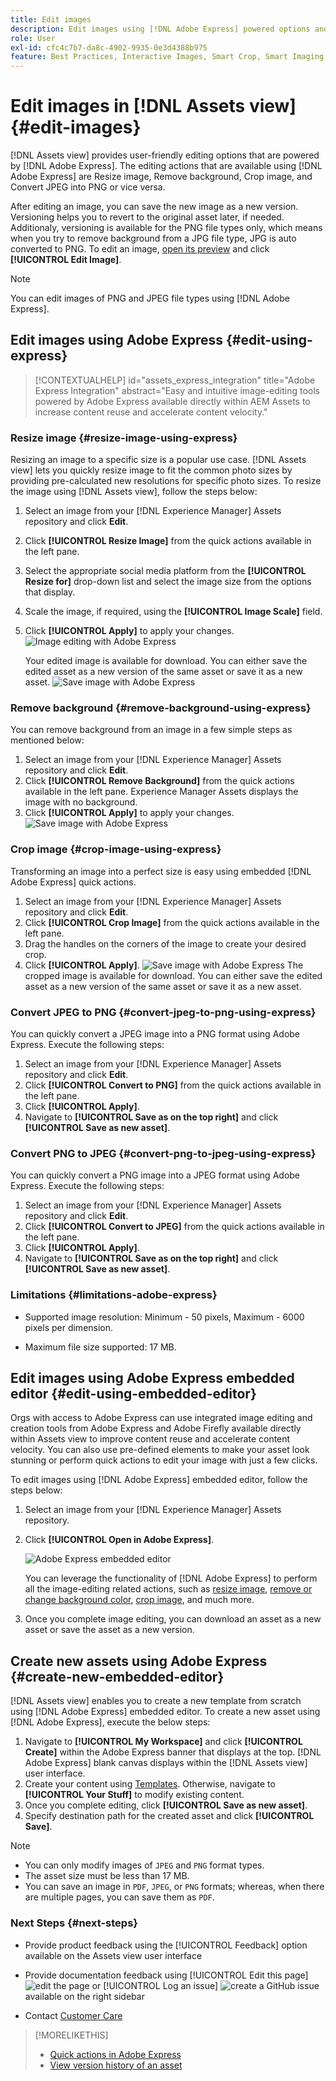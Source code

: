 ```yaml
---
title: Edit images
description: Edit images using [!DNL Adobe Express] powered options and save updated images as versions.
role: User
exl-id: cfc4c7b7-da8c-4902-9935-0e3d4388b975
feature: Best Practices, Interactive Images, Smart Crop, Smart Imaging
---
```

# Edit images in [!DNL Assets view] {#edit-images}

[!DNL Assets view] provides user-friendly editing options that are powered by [!DNL Adobe Express]. The editing actions that are available using [!DNL Adobe Express] are Resize image, Remove background, Crop image, and Convert JPEG into PNG or vice versa.

After editing an image, you can save the new image as a new version. Versioning helps you to revert to the original asset later, if needed. Additionaly, versioning is available for the PNG file types only, which means when you try to remove background from a JPG file type, JPG is auto converted to PNG. To edit an image, [open its preview](navigate-assets-view.md) and click **[!UICONTROL Edit Image]**.

>[!NOTE]
>
>You can edit images of PNG and JPEG file types using [!DNL Adobe Express].

<!--The editing actions that are available are Spot healing, Crop and straighten, Resize image, and Adjust image.-->

## Edit images using Adobe Express {#edit-using-express}

>[!CONTEXTUALHELP]
>id="assets_express_integration"
>title="Adobe Express Integration"
>abstract="Easy and intuitive image-editing tools powered by Adobe Express available directly within AEM Assets to increase content reuse and accelerate content velocity."

### Resize image {#resize-image-using-express}

Resizing an image to a specific size is a popular use case. [!DNL Assets view] lets you quickly resize image to fit the common photo sizes by providing pre-calculated new resolutions for specific photo sizes. To resize the image using [!DNL Assets view], follow the steps below: 

1. Select an image from your [!DNL Experience Manager] Assets repository and click **Edit**.
2. Click **[!UICONTROL Resize Image]** from the quick actions available in the left pane.
3. Select the appropriate social media platform from the **[!UICONTROL Resize for]** drop-down list and select the image size from the options that display. 
4. Scale the image, if required, using the **[!UICONTROL Image Scale]** field.
5. Click **[!UICONTROL Apply]** to apply your changes.
   ![Image editing with Adobe Express](assets/adobe-express-resize-image.png)

   Your edited image is available for download. You can either save the edited asset as a new version of the same asset or save it as a new asset.
   ![Save image with Adobe Express](assets/adobe-express-resize-save.png)

### Remove background {#remove-background-using-express}

You can remove background from an image in a few simple steps as mentioned below: 

1. Select an image from your [!DNL Experience Manager] Assets repository and click **Edit**.
2. Click **[!UICONTROL Remove Background]** from the quick actions available in the left pane. Experience Manager Assets displays the image with no background.
3. Click **[!UICONTROL Apply]** to apply your changes.
![Save image with Adobe Express](assets/adobe-express-remove-background.png)

### Crop image {#crop-image-using-express}

Transforming an image into a perfect size is easy using embedded [!DNL Adobe Express] quick actions.

1. Select an image from your [!DNL Experience Manager] Assets repository and click **Edit**.
2. Click **[!UICONTROL Crop Image]** from the quick actions available in the left pane.
3. Drag the handles on the corners of the image to create your desired crop.
4. Click **[!UICONTROL Apply]**.
   ![Save image with Adobe Express](assets/adobe-express-crop-image.png)
   The cropped image is available for download. You can either save the edited asset as a new version of the same asset or save it as a new asset.

### Convert JPEG to PNG {#convert-jpeg-to-png-using-express}

You can quickly convert a JPEG image into a PNG format using Adobe Express. Execute the following steps:

1. Select an image from your [!DNL Experience Manager] Assets repository and click **Edit**.
2. Click **[!UICONTROL Convert to PNG]** from the quick actions available in the left pane.
   <!--![Convert to PNG with Adobe Express](/help/using/assets/adobe-express-convert-image.png)-->
3. Click **[!UICONTROL Apply]**.
4. Navigate to **[!UICONTROL Save as on the top right]** and click **[!UICONTROL Save as new asset]**.

### Convert PNG to JPEG {#convert-png-to-jpeg-using-express}

You can quickly convert a PNG image into a JPEG format using Adobe Express. Execute the following steps:

1. Select an image from your [!DNL Experience Manager] Assets repository and click **Edit**.
2. Click **[!UICONTROL Convert to JPEG]** from the quick actions available in the left pane.
3. Click **[!UICONTROL Apply]**.
4. Navigate to **[!UICONTROL Save as on the top right]** and click **[!UICONTROL Save as new asset]**.

### Limitations {#limitations-adobe-express}

* Supported image resolution: Minimum - 50 pixels, Maximum - 6000 pixels per dimension.

* Maximum file size supported: 17 MB.

## Edit images using Adobe Express embedded editor {#edit-using-embedded-editor}

Orgs with access to Adobe Express can use integrated image editing and creation tools from Adobe Express and Adobe Firefly available directly within Assets view to improve content reuse and accelerate content velocity. You can also use pre-defined elements to make your asset look stunning or perform quick actions to edit your image with just a few clicks.

To edit images using [!DNL Adobe Express] embedded editor, follow the steps below:

1. Select an image from your [!DNL Experience Manager] Assets repository.
1. Click **[!UICONTROL Open in Adobe Express]**.

   ![Adobe Express embedded editor](assets/embedded-editor.png)

   You can leverage the functionality of [!DNL Adobe Express] to perform all the image-editing related actions, such as [resize image](https://helpx.adobe.com/in/express/using/resize-image.html), [remove or change background color](https://helpx.adobe.com/in/express/using/remove-background.html), [crop image](https://helpx.adobe.com/in/express/using/crop-image.html), and much more.

1. Once you complete image editing, you can download an asset as a new asset or save the asset as a new version. 

## Create new assets using Adobe Express {#create-new-embedded-editor}

[!DNL Assets view] enables you to create a new template from scratch using [!DNL Adobe Express] embedded editor. To create a new asset using [!DNL Adobe Express], execute the below steps:

1. Navigate to **[!UICONTROL My Workspace]** and click **[!UICONTROL Create]** within the Adobe Express banner that displays at the top. [!DNL Adobe Express] blank canvas displays within the [!DNL Assets view] user interface.
1. Create your content using [Templates](https://helpx.adobe.com/in/express/using/work-with-templates.html). Otherwise, navigate to **[!UICONTROL Your Stuff]** to modify existing content.
1. Once you complete editing, click **[!UICONTROL Save as new asset]**. 
1. Specify destination path for the created asset and click **[!UICONTROL Save]**.

>[!NOTE]
>
>* You can only modify images of `JPEG` and `PNG` format types.
>* The asset size must be less than 17 MB.
>* You can save an image in `PDF`, `JPEG`, or `PNG` formats; whereas, when there are multiple pages, you can save them as `PDF`.

<!--
## Edit images using [!DNL Adobe Photoshop Express] {#edit-using-photoshop-express}

<!--
After editing an image, you can save the new image as a new version. Versioning helps you to revert to the original asset later, if needed. To edit an image, [open its preview](navigate-assets-view.md#preview-assets) and click **[!UICONTROL Edit Image]** ![edit icon](assets/do-not-localize/edit-icon.png) from the rail on the right.

![Options to edit an image](assets/edit-image2.png)

*Figure: The options to edit images are powered by [!DNL Adobe Photoshop Express].*
-->
<!--
### Touch up images {#spot-heal-images-using-photoshop-express}

If there are minor spots or small objects on an image, you can edit and remove the spots using the spot healing feature provided by Adobe Photoshop.

The brush samples the retouched area and makes the repaired pixels blend seamlessly into the rest of the image. Use a brush size that is only slightly larger than the spot you want to fix.

![Spot healing edit option](assets/edit-spot-healing.png)

<!-- 
TBD: See if we should give backlinks to PS docs for these concepts.
For more information about how Spot Healing works in Photoshop, see [retouching and repairing photos](https://helpx.adobe.com/photoshop/using/retouching-repairing-images.html). 
-->
<!-- 
### Crop and straighten images {#crop-straighten-images-using-photoshop-express}

Using the crop and straighten option that you can do basic cropping, rotate image, flip it horizontally or vertically, and crop it to dimensions suitable for popular social media websites.

To save your edits, click **[!UICONTROL Crop Image]**. After editing, you can save the new image as a version.

![Option to crop and straighten](assets/edit-crop-straighten.png)

Many default options let you crop your image to the best proportions that fit various social media profiles and posts.

### Resize image {#resize-image-using-photoshop-express}

You can view the common photo sizes in centimeters or inches to know the dimensions. By default, the resizing method retains the aspect ratio. To manually override the aspect ratio, click ![](assets/do-not-localize/lock-closed-icon.png).

Enter the dimensions and click **[!UICONTROL Resize Image]** to resize the image. Before you save the changes as a version, you can either undo all the changes done before saving by clicking [!UICONTROL Undo] or you can change the specific step in the editing process by clicking [!UICONTROL Revert].

![Options when resizing an image](assets/resize-image.png)

### Adjust image {#adjust-image-using-photoshop-express}

[!DNL Assets view] lets you adjust the color, tone, contrast, and more, with just a few clicks. Click **[!UICONTROL Adjust image]** in the edit window. The following options are available in the right sidebar:

* **Popular**: [!UICONTROL High Contrast & Detail], [!UICONTROL Desaturated Contrast], [!UICONTROL Aged Photo], [!UICONTROL B&W Soft], and [!UICONTROL B&W Sepia Tone].
* **Color**: [!UICONTROL Natural], [!UICONTROL Bright], [!UICONTROL High Contrast], [!UICONTROL High Contrast & Detail], [!UICONTROL Vivid], and [!UICONTROL Matte].
* **Creative**: [!UICONTROL Desaturated Contrast], [!UICONTROL Cool Light], [!UICONTROL Turquoise & Red], [!UICONTROL Soft Mist], [!UICONTROL Vintage Instant], [!UICONTROL Warm Contrast], [!UICONTROL Flat & Green], [!UICONTROL Red Lift Matte], [!UICONTROL Warm Shadows], and [!UICONTROL Aged Photo].
* **B&W**: [!UICONTROL B&W Landscape], [!UICONTROL B&W High Contrast], [!UICONTROL B&W Punch], [!UICONTROL B&W Low Contrast], [!UICONTROL B&W Flat], [!UICONTROL B&W Soft], [!UICONTROL B&W Infrared], [!UICONTROL B&W Selenium Tone], [!UICONTROL B&W Sepia Tone], and [!UICONTROL B&W Split Tone].
* **Vignetting**: [!UICONTROL None], [!UICONTROL Light], [!UICONTROL Medium], and [!UICONTROL Heavy].

![Adjust image by editing](assets/adjust-image.png)

<!--
TBD: Insert a video of the available social media options.
-->

### Next Steps {#next-steps}

* Provide product feedback using the [!UICONTROL Feedback] option available on the Assets view user interface

* Provide documentation feedback using [!UICONTROL Edit this page] ![edit the page](assets/do-not-localize/edit-page.png) or [!UICONTROL Log an issue] ![create a GitHub issue](assets/do-not-localize/github-issue.png) available on the right sidebar

* Contact [Customer Care](https://experienceleague.adobe.com/?support-solution=General#support)

>[!MORELIKETHIS]
>
>* [Quick actions in Adobe Express](https://helpx.adobe.com/in/express/using/resize-image.html)
>* [View version history of an asset](navigate-assets-view.md)
